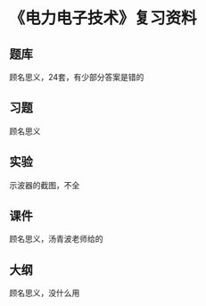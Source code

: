 # 《电力电子技术》复习资料

## 题库

顾名思义，24套，有少部分答案是错的

## 习题

顾名思义

## 实验

示波器的截图，不全

## 课件

顾名思义，汤青波老师给的

## 大纲

顾名思义，没什么用